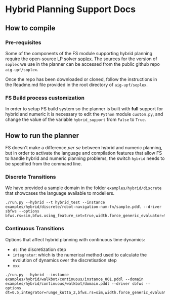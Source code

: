 # Hybrid Planning Support Docs

## How to compile

### Pre-requisites

Some of the components of the FS module supporting hybrid planning require
the open-source LP solver [soplex](http://soplex.zib.de/). The sources for
the version of ```soplex``` we use in the planner can be accessed from the
public github repo ```aig-upf/soplex```.

Once the repo has been downloaded or cloned, follow the instructions in
the Readme.md file provided in the root directory of ```aig-upf/soplex```.

### FS Build process customization

In order to setup FS build system so the planner is built with **full** support
for hybrid and numeric it is necessary to edit the ```Python``` module ```custom.py```,
and change the value of the variable ```hybrid_support``` from ```False``` to ```True```.

## How to run the planner

FS doesn't make a difference *per se* between hybrid and numeric planning, but
in order to activate the language and compilation features that allow FS to
handle hybrid and numeric planning problems, the switch  ```hybrid``` needs to
be specified from the command line.

### Discrete Transitions

We have provided a sample domain in the folder ```examples/hybrid/discrete```
that showcases the language available to modellers.

```
./run.py --hybrid --t hybrid_test --instance examples/hybrid/discrete/robot-navigation-num-fn/sample.pddl --driver sbfws --options bfws.rs=sim,bfws.using_feature_set=true,width.force_generic_evaluator=true
```

### Continuous Transitions

Options that affect hybrid planning with continuous time dynamics:

 - ```dt```: the discretization step
 - ```integrator```: which is the numerical method used to calculate the
 evolution of dynamics over the discretisation step
 - ```xxx```



```
./run.py --hybrid --instance examples/hybrid/walkbot/continuous/instance_001.pddl --domain examples/hybrid/continuous/walkbot/domain.pddl --driver sbfws --options dt=0.5,integrator=runge_kutta_2,bfws.rs=sim,width.force_generic_evaluator=true,bfws.using_feature_set=true,features.project_away_numeric=true,features.project_away_time=true,features.elliptical_2d=true,width.simulation=2,sim.log=true
```

